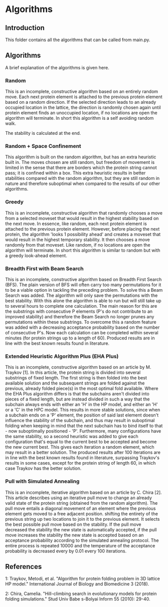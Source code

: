 # Algorithms
## Introduction
This folder contains all the algorithms that can be called from main.py.

## Algorithms
A brief explanation of the algorithms is given here.

### Random
This is an incomplete, constructive algorithm based on an entirely random move. Each next protein element is attached to the previous protein element based on a random direction. If the selected direction leads to an already occupied location in the lattice, the direction is randomly chosen again until protein element finds an unoccupied location, if no locations are open the algorithm will terminate. In short this algorithm is a self avoiding random walk.

The stability is calculated at the end.

### Random + Space Confinement
This algorithm is built on the random algorithm, but has an extra heuristic built in. The moves chosen are still random, but freedom of movement is limited in the sense that there are borders which the protein string cannot pass; it is confined within a box. This extra heuristic results in better stabilities compared with the random algorithm, but they are still random in nature and therefore suboptimal when compared to the results of our other algorithms. 

### Greedy
This is an incomplete, constructive algorithm that randomly chooses a move from a selected moveset that would result in the highest stability based on the next move. In essence, like random, each next protein element is attached to the previous protein element. However, before placing the next protein, the algorithm 'looks 1 possibility ahead' and creates a moveset that would result in the highest temporary stability. It then chooses a move randomly from that moveset. Like random, if no locations are open the algorithm will terminate. In short this algorithm is similar to random but with a greedy look-ahead element.

### Breadth First with Beam Search
This is an incomplete, constructive algorithm based on Breadth First Search (BFS). The plain version of BFS will often carry too many permutations for it to be a viable option in tackling the preceding problem. To solve this a Beam Search was added. The algorithm will only save the permutations with the best stability. With this alone the algorithm is able to run but will still take up to several hours to complete one calculation. The main reason for this are the substrings with consecutive P elements (P's do not contribute to an improved stability) and therefore the Beam Search no longer prunes any permutations within these substrings. To overcome this a random feature was added with a decreasing acceptance probability based on the number of consecutive P's. Now each calculation can be completed within several minutes (for protein strings up to a length of 60). Produced results are in line with the best known results found in literature.

### Extended Heuristic Algorithm Plus (EHA Plus)
This is an incomplete, constructive algorithm based on an article by M. Traykov [1]. In this article, the protein string is divided into several substrings of fixed length. The first string is then folded into the best available solution and the subsequent strings are folded against the previous, already folded piece(s) in the most optimal fold available. Where the EHA Plus algorithm differs is that the subchains aren't divided into pieces of a fixed length, but are instead divided in such a way that the subchain always ends with either an 'H' in the HP model, and either an 'H' or a 'C' in the HPC model. This results in more stable solutions, since when a subchain ends on a 'P' element, the position of said last element doesn't influence the stability of the subchain, and thus may result in suboptimal folding when keeping in mind that the next subchain has to bind itself to that - now suboptimally positioned - 'P'. Furthermore, many configurations have the same stability, so a second heuristic was added to give each configuration that's equal to the current best to be accepted and become the new current best. This gives each iteration a random element, which may result in a better solution. The produced results after 100 iterations are in line with the best known results found in literature, surpassing Traykov's results in some cases, except for the protein string of length 60, in which case Traykov has the better solution.

### Pull with Simulated Annealing
This is an incomplete, iterative algorithm based on an article by C. Chira [2]. This article describes using an iterative pull move to change an already valid state of the protein string (obtained from the random algorithm). The pull move entails a diagonal movement of an element where the previous element gets moved to a free adjacent position. shifting the entirety of the previous string up two locations to join it to the previous element. It selects the best possible pull move based on the stability. If the pull move decreased the stability the new state is automatically accepted, if the pull move increases the stability the new state is accepted based on an acceptance probability according to the simulated annealing protocol. The entire process is repeated 10000 and the temperature of the acceptance probability is decreased every by 0.01 every 100 iterations.

## References
1: Traykov, Metodi, et al. "Algorithm for protein folding problem in 3D lattice HP model." International Journal of Biology and Biomedicine 3 (2018).

2: Chira, Camelia. "Hill-climbing search in evolutionary models for protein folding simulations." Stud Univ Babe s-Bolyai Inform 55 (2010): 29-40.